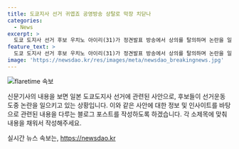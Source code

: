 ```yaml
---
title: 도쿄지사 선거 귀엽죠 공영방송 상탈로 막장 치닫나
categories:
  - News
excerpt: >
  도쿄 도지사 선거 후보 우치노 아이리(31)가 정견발표 방송에서 상의를 탈의하며 논란을 일으키고 있다. 선거 포스터에는 유흥업소 점포명이나 개의 사진이 담겼고, NHK 방송에는 정책에 관한 언급 없이 자신의 이름을 반복하면서 부적절한 언행을 보였다. 또한, 포스터가 조례를 위반한 것으로 예상되어 경고 조치를 받았으며, 후보들의 온갖 기행으로 비판을 받고 있다. 도쿄 도지사 선거는 이처럼 후보들의 논란이 끊이지 않고 있으며, 관심이 집중되고 있다.
feature_text: >
  도쿄 도지사 선거 후보 우치노 아이리(31)가 정견발표 방송에서 상의를 탈의하며 논란을 일으키고 있다. 선거 포스터에는 유흥업소 점포명이나 개의 사진이 담겼고, NHK 방송에는 정책에 관한 언급 없이 자신의 이름을 반복하면서 부적절한 언행을 보였다. 또한, 포스터가 조례를 위반한 것으로 예상되어 경고 조치를 받았으며, 후보들의 온갖 기행으로 비판을 받고 있다. 도쿄 도지사 선거는 이처럼 후보들의 논란이 끊이지 않고 있으며, 관심이 집중되고 있다.
image: 'https://newsdao.kr/res/images/meta/newsdao_breakingnews.jpg'
---
```


<p><img src="https://newsdao.kr/res/images/meta/newsdao_breakingnews.jpg" alt="flaretime 속보" /></p>

<p>신문기사의 내용을 보면 일본 도쿄도지사 선거에 관련된 사안으로, 후보들이 선거운동 도중 논란을 일으키고 있는 상황입니다. 이와 같은 사안에 대한 정보 및 인사이트를 바탕으로 관련된 내용을 다루는 블로그 포스트를 작성하도록 하겠습니다. 각 소제목에 맞춰 내용을 채워서 작성해주세요.</p>
실시간 뉴스 속보는, <a href="https://newsdao.kr" rel="dofollow">https://newsdao.kr</a>


